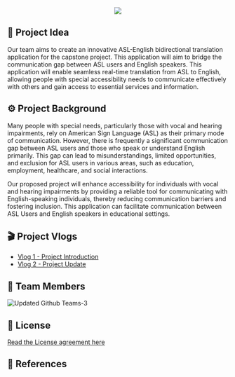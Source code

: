 <div align="center">
  <a href="https://www.visuspeak.ca"><img src="https://github.com/jfv492/VisuSpeak/assets/98986952/73343806-7cc4-41ba-8e53-f3c3cf25cee0"></a>
</div>

## 🎯 Project Idea 
Our team aims to create an innovative ASL-English bidirectional translation application for the capstone project. This application will aim to bridge the communication gap between ASL users and English speakers. This application will enable seamless real-time translation from ASL to English, allowing people with special accessibility needs to communicate effectively with others and gain access to essential services and information.

## ⚙️ Project Background
Many people with special needs, particularly those with vocal and hearing impairments, rely on American Sign Language (ASL) as their primary mode of communication. However, there is frequently a significant communication gap between ASL users and those who speak or understand English primarily. This gap can lead to misunderstandings, limited opportunities, and exclusion for ASL users in various areas, such as education, employment, healthcare, and social interactions.

Our proposed project will enhance accessibility for individuals with vocal and hearing impairments by providing a reliable tool for communicating with English-speaking individuals, thereby reducing communication barriers and fostering inclusion. This application can facilitate communication between ASL Users and English speakers in educational settings.

## 🎬 Project Vlogs
- [Vlog 1 - Project Introduction](https://youtu.be/9bbMHseRjPQ?si=mt2znEMGykmHlMx4)
- [Vlog 2 - Project Update](https://youtu.be/fPVWs4xmEK0?si=mfVZCNntbsyvqbJA)


## 👥 Team Members
![Updated Github Teams-3](https://github.com/jfv492/VisuSpeak/assets/98986952/46ec9636-55be-41e6-a02c-49867797b81f)

## 📝 License 
[Read the License agreement here](https://github.com/jfv492/VisuSpeak/blob/main/LICENSE)


## 📄 References 
